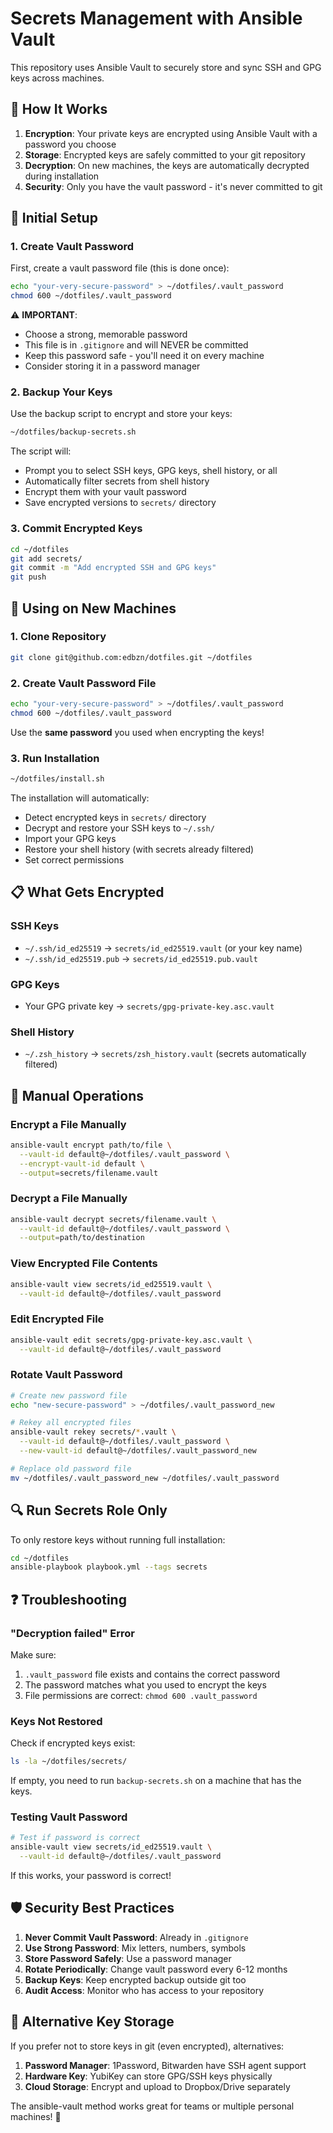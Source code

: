 # Secrets Management with Ansible Vault

This repository uses Ansible Vault to securely store and sync SSH and GPG keys across machines.

## 🔐 How It Works

1. **Encryption**: Your private keys are encrypted using Ansible Vault with a password you choose
2. **Storage**: Encrypted keys are safely committed to your git repository
3. **Decryption**: On new machines, the keys are automatically decrypted during installation
4. **Security**: Only you have the vault password - it's never committed to git

## 🚀 Initial Setup

### 1. Create Vault Password

First, create a vault password file (this is done once):

```bash
echo "your-very-secure-password" > ~/dotfiles/.vault_password
chmod 600 ~/dotfiles/.vault_password
```

⚠️ **IMPORTANT**:
- Choose a strong, memorable password
- This file is in `.gitignore` and will NEVER be committed
- Keep this password safe - you'll need it on every machine
- Consider storing it in a password manager

### 2. Backup Your Keys

Use the backup script to encrypt and store your keys:

```bash
~/dotfiles/backup-secrets.sh
```

The script will:
- Prompt you to select SSH keys, GPG keys, shell history, or all
- Automatically filter secrets from shell history
- Encrypt them with your vault password
- Save encrypted versions to `secrets/` directory

### 3. Commit Encrypted Keys

```bash
cd ~/dotfiles
git add secrets/
git commit -m "Add encrypted SSH and GPG keys"
git push
```

## 🔄 Using on New Machines

### 1. Clone Repository

```bash
git clone git@github.com:edbzn/dotfiles.git ~/dotfiles
```

### 2. Create Vault Password File

```bash
echo "your-very-secure-password" > ~/dotfiles/.vault_password
chmod 600 ~/dotfiles/.vault_password
```

Use the **same password** you used when encrypting the keys!

### 3. Run Installation

```bash
~/dotfiles/install.sh
```

The installation will automatically:
- Detect encrypted keys in `secrets/` directory
- Decrypt and restore your SSH keys to `~/.ssh/`
- Import your GPG keys
- Restore your shell history (with secrets already filtered)
- Set correct permissions

## 📋 What Gets Encrypted

### SSH Keys
- `~/.ssh/id_ed25519` → `secrets/id_ed25519.vault` (or your key name)
- `~/.ssh/id_ed25519.pub` → `secrets/id_ed25519.pub.vault`

### GPG Keys
- Your GPG private key → `secrets/gpg-private-key.asc.vault`

### Shell History
- `~/.zsh_history` → `secrets/zsh_history.vault` (secrets automatically filtered)

## 🔧 Manual Operations

### Encrypt a File Manually

```bash
ansible-vault encrypt path/to/file \
  --vault-id default@~/dotfiles/.vault_password \
  --encrypt-vault-id default \
  --output=secrets/filename.vault
```

### Decrypt a File Manually

```bash
ansible-vault decrypt secrets/filename.vault \
  --vault-id default@~/dotfiles/.vault_password \
  --output=path/to/destination
```

### View Encrypted File Contents

```bash
ansible-vault view secrets/id_ed25519.vault \
  --vault-id default@~/dotfiles/.vault_password
```

### Edit Encrypted File

```bash
ansible-vault edit secrets/gpg-private-key.asc.vault \
  --vault-id default@~/dotfiles/.vault_password
```

### Rotate Vault Password

```bash
# Create new password file
echo "new-secure-password" > ~/dotfiles/.vault_password_new

# Rekey all encrypted files
ansible-vault rekey secrets/*.vault \
  --vault-id default@~/dotfiles/.vault_password \
  --new-vault-id default@~/dotfiles/.vault_password_new

# Replace old password file
mv ~/dotfiles/.vault_password_new ~/dotfiles/.vault_password
```

## 🔍 Run Secrets Role Only

To only restore keys without running full installation:

```bash
cd ~/dotfiles
ansible-playbook playbook.yml --tags secrets
```

## ❓ Troubleshooting

### "Decryption failed" Error

Make sure:
1. `.vault_password` file exists and contains the correct password
2. The password matches what you used to encrypt the keys
3. File permissions are correct: `chmod 600 .vault_password`

### Keys Not Restored

Check if encrypted keys exist:
```bash
ls -la ~/dotfiles/secrets/
```

If empty, you need to run `backup-secrets.sh` on a machine that has the keys.

### Testing Vault Password

```bash
# Test if password is correct
ansible-vault view secrets/id_ed25519.vault \
  --vault-id default@~/dotfiles/.vault_password
```

If this works, your password is correct!

## 🛡️ Security Best Practices

1. **Never Commit Vault Password**: Already in `.gitignore`
2. **Use Strong Password**: Mix letters, numbers, symbols
3. **Store Password Safely**: Use a password manager
4. **Rotate Periodically**: Change vault password every 6-12 months
5. **Backup Keys**: Keep encrypted backup outside git too
6. **Audit Access**: Monitor who has access to your repository

## 🔗 Alternative Key Storage

If you prefer not to store keys in git (even encrypted), alternatives:

1. **Password Manager**: 1Password, Bitwarden have SSH agent support
2. **Hardware Key**: YubiKey can store GPG/SSH keys physically
3. **Cloud Storage**: Encrypt and upload to Dropbox/Drive separately

The ansible-vault method works great for teams or multiple personal machines! 🎉
